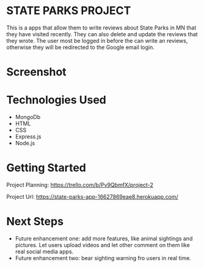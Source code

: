 # STATE PARKS PROJECT

This is a apps that allow them to write reviews about State Parks in MN that they have visited recently. They can also delete and update the reviews that they wrote. The user most be logged in before the can write an reviews, otherwise they will be redirected to the Google email login.

# Screenshot


# Technologies Used

- MongoDb
- HTML
- CSS
- Express.js
- Node.js

# Getting Started

Project Planning: https://trello.com/b/Pv9QbmfX/project-2

Project Url: https://state-parks-app-16627869eae8.herokuapp.com/

# Next Steps

- Future enhancement one: add more features, like animal sightings and pictures. Let users upload videos and let other comment on them like real social media apps.
- Future enhancement two: bear sighting warning fro users in real time.
